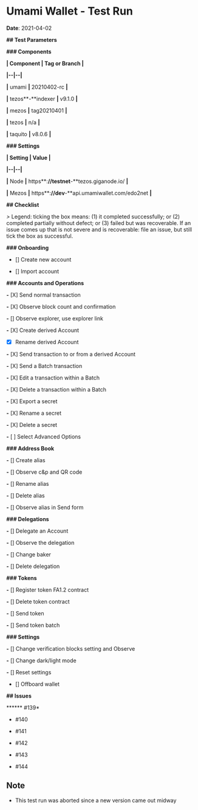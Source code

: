 # Umami Wallet - Test Run

**Date**: 2021-04-02

**## Test Parameters**

**### Components**

**| Component | Tag or Branch |**

**|--|--|**

**|** umami **|** 20210402-rc **|**

**|** tezos**-**indexer **|** v9.1.0 **|**

**|** mezos **|** tag20210401 **|**

**|** tezos **|** n/a **|**

**|** taquito **|** v8.0.6 **|**

**### Settings**

**| Setting | Value |**

**|--|--|**

**|** Node **|** https**:**//testnet**-**tezos.giganode.io/ **|**

**|** Mezos **|** https**:**//dev**-**api.umamiwallet.com/edo2net **|**

**## Checklist**

*>* Legend: ticking the box means: (1) it completed successfully; or (2) completed partially without defect; or (3) failed but was recoverable. If an issue comes up that is not severe and is recoverable: file an issue, but still tick the box as successful.

**### Onboarding**

- [] Create new account

- [] Import account

**### Accounts and Operations**

**-** [X] Send normal transaction

**-** [X] Observe block count and confirmation

**-** [] Observe explorer, use explorer link

**-** [X] Create derived Account

- [X] Rename derived Account

**-** [X] Send transaction to or from a derived Account

**-** [X] Send a Batch transaction

**-** [X] Edit a transaction within a Batch

**-** [X] Delete a transaction within a Batch

**-** [X] Export a secret

**-** [X] Rename a secret

**-** [X] Delete a secret

**-** [ ] Select Advanced Options

**### Address Book**

**-** [] Create alias

**-** [] Observe c&p and QR code

**-** [] Rename alias

**-** [] Delete alias

**-** [] Observe alias in Send form

**### Delegations**

**-** [] Delegate an Account

**-** [] Observe the delegation

**-** [] Change baker

**-** [] Delete delegation

**### Tokens**

**-** [] Register token FA1.2 contract

**-** [] Delete token contract

**-** [] Send token

**-** [] Send token batch

**### Settings**

**-** [] Change verification blocks setting and Observe

**-** [] Change dark/light mode

**-** [] Reset settings

- [] Offboard wallet

**## Issues**

 ****** #139*

 * #140

 * #141

 * #142

 * #143

 * #144

## Note

 * This test run was aborted since a new version came out midway

